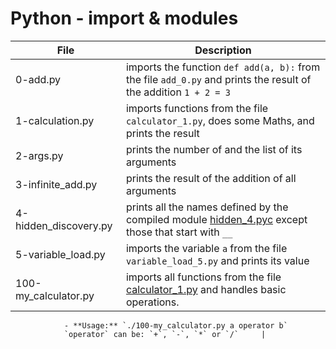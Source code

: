 # Python - import & modules
|File			|Description					|
|-----------------|-----------------------------------------|
|0-add.py		| imports the function `def add(a, b):` from the file `add_0.py` and prints the result of the addition `1 + 2 = 3`|
|1-calculation.py | imports functions from the file `calculator_1.py`, does some Maths, and prints the result|
|2-args.py		| prints the number of and the list of its arguments |
|3-infinite_add.py| prints the result of the addition of all arguments |
|4-hidden_discovery.py| prints all the names defined by the compiled module [hidden_4.pyc](./hidden_4.pyc) except those that start with ``__``|
|5-variable_load.py | imports the variable `a` from the file `variable_load_5.py` and prints its value	|
|100-my_calculator.py | imports all functions from the file [calculator_1.py](./calculator_1.py) and handles basic operations.
				- **Usage:** `./100-my_calculator.py a operator b`
				`operator` can be: `+`, `-`, `*` or `/`     |
